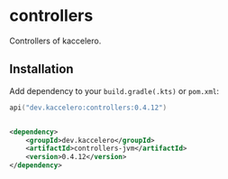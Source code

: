 # controllers

Controllers of kaccelero.

## Installation

Add dependency to your `build.gradle(.kts)` or `pom.xml`:

```kotlin
api("dev.kaccelero:controllers:0.4.12")
```

```xml

<dependency>
    <groupId>dev.kaccelero</groupId>
    <artifactId>controllers-jvm</artifactId>
    <version>0.4.12</version>
</dependency>
```
